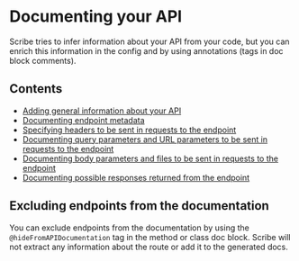 # Documenting your API
Scribe tries to infer information about your API from your code, but you can enrich this information in the config and by using annotations (tags in doc block comments).

## Contents
* [Adding general information about your API](documenting-api-information.md)
* [Documenting endpoint metadata](documenting-endpoint-metadata.md)
* [Specifying headers to be sent in requests to the endpoint](documenting-endpoint-headers.md)
* [Documenting query parameters and URL parameters to be sent in requests to the endpoint](documenting-endpoint-query-parameters.md)
* [Documenting body parameters and files to be sent in requests to the endpoint](documenting-endpoint-body-parameters.md)
* [Documenting possible responses returned from the endpoint](documenting-endpoint-responses.md)

## Excluding endpoints from the documentation
You can exclude endpoints from the documentation by using the `@hideFromAPIDocumentation` tag in the method or class doc block. Scribe will not extract any information about the route or add it to the generated docs.

